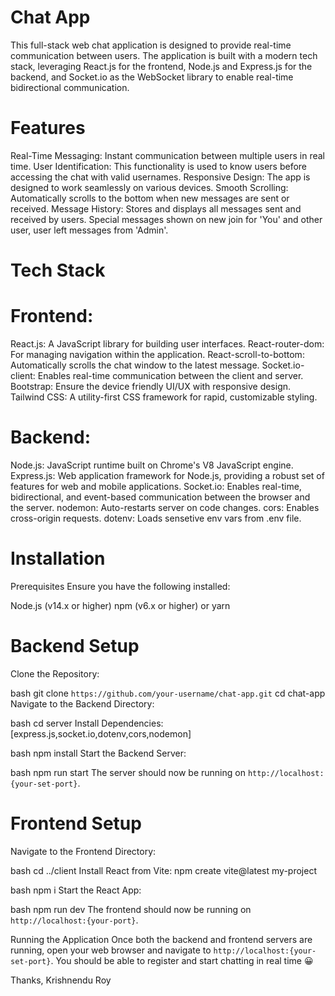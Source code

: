 # Chat App

This full-stack web chat application is designed to provide real-time communication between users. The application is built with a modern tech stack, leveraging React.js for the frontend, Node.js and Express.js for the backend, and Socket.io as the WebSocket library to enable real-time bidirectional communication.

# Features
Real-Time Messaging: Instant communication between multiple users in real time.
User Identification: This functionality is used to know users before accessing the chat with valid usernames.
Responsive Design: The app is designed to work seamlessly on various devices.
Smooth Scrolling: Automatically scrolls to the bottom when new messages are sent or received.
Message History: Stores and displays all messages sent and received by users. Special messages shown on new join for 'You' and other user, user left messages from 'Admin'.

# Tech Stack

# Frontend:

React.js: A JavaScript library for building user interfaces.
React-router-dom: For managing navigation within the application.
React-scroll-to-bottom: Automatically scrolls the chat window to the latest message.
Socket.io-client: Enables real-time communication between the client and server.
Bootstrap: Ensure the device friendly UI/UX with responsive design.
Tailwind CSS: A utility-first CSS framework for rapid, customizable styling.

# Backend:

Node.js: JavaScript runtime built on Chrome's V8 JavaScript engine.
Express.js: Web application framework for Node.js, providing a robust set of features for web and mobile applications.
Socket.io: Enables real-time, bidirectional, and event-based communication between the browser and the server.
nodemon: Auto-restarts server on code changes.
cors: Enables cross-origin requests.
dotenv: Loads sensetive env vars from .env file.

# Installation
Prerequisites
Ensure you have the following installed:

Node.js (v14.x or higher)
npm (v6.x or higher) or yarn

# Backend Setup
Clone the Repository:

bash
git clone `https://github.com/your-username/chat-app.git`
cd chat-app
Navigate to the Backend Directory:

bash
cd server
Install Dependencies:[express.js,socket.io,dotenv,cors,nodemon]

bash
npm install
Start the Backend Server:

bash
npm run start
The server should now be running on `http://localhost:{your-set-port}`.

# Frontend Setup
Navigate to the Frontend Directory:

bash
cd ../client
Install React from Vite:
npm create vite@latest my-project

bash
npm i
Start the React App:

bash
npm run dev
The frontend should now be running on `http://localhost:{your-port}`.

Running the Application
Once both the backend and frontend servers are running, open your web browser and navigate to `http://localhost:{your-set-port}`. You should be able to register and start chatting in real time 😀

Thanks,
Krishnendu Roy
